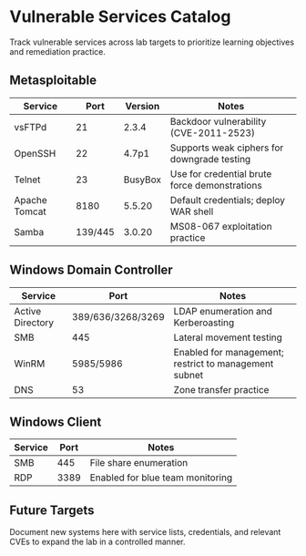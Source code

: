 # Vulnerable Services Catalog

Track vulnerable services across lab targets to prioritize learning objectives and remediation practice.

## Metasploitable

| Service        | Port | Version  | Notes |
|----------------|------|----------|-------|
| vsFTPd         | 21   | 2.3.4    | Backdoor vulnerability (CVE-2011-2523) |
| OpenSSH        | 22   | 4.7p1    | Supports weak ciphers for downgrade testing |
| Telnet         | 23   | BusyBox  | Use for credential brute force demonstrations |
| Apache Tomcat  | 8180 | 5.5.20   | Default credentials; deploy WAR shell |
| Samba          | 139/445 | 3.0.20 | MS08-067 exploitation practice |

## Windows Domain Controller

| Service        | Port | Notes |
|----------------|------|-------|
| Active Directory | 389/636/3268/3269 | LDAP enumeration and Kerberoasting |
| SMB             | 445  | Lateral movement testing |
| WinRM           | 5985/5986 | Enabled for management; restrict to management subnet |
| DNS             | 53   | Zone transfer practice |

## Windows Client

| Service        | Port | Notes |
|----------------|------|-------|
| SMB            | 445  | File share enumeration |
| RDP            | 3389 | Enabled for blue team monitoring |

## Future Targets

Document new systems here with service lists, credentials, and relevant CVEs to expand the lab in a controlled manner.
